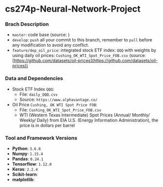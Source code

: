 # cs274p-Neural-Network-Project



### Brach Description

-  `master`: code base (source: )
-  `develop`: `push` all your commit to this branch, remember to `pull` before any modification to avoid any conflict.
- `feature/dep_oil_price`: integrated stock ETF index: `QQQ` with weights by using daily oil prices: `Cushing_OK_WTI_Spot_Price_FOB.csv` (source: [https://github.com/datasets/oil-prices](https://github.com/datasets/oil-prices))



### Data and Dependencies

- Stock ETF Index `QQQ`:
  - File: `daily_QQQ.csv`
  - Source: `https://www.alphavantage.co/`
- Oil Price `Cushing, OK WTI Spot Price FOB`:
  - File: `Cushing_OK_WTI_Spot_Price_FOB.csv` 
  - WTI (Western Texas Intermediate) Spot Prices (Annual/ Monthly/ Weekly/ Daily) from EIA U.S. (Energy Information Administration), the price is in dollars per barrel



### Tool and Framework Versions

- **Python**: `3.6.8`
- **Numpy**: `1.15.4`
- **Pandas**: `0.24.1`
- **Tensorflow**: `1.12.0`
- **Keras**: `2.2.4`
- **Scikit-learn**: 
- **matplotlib**: 


